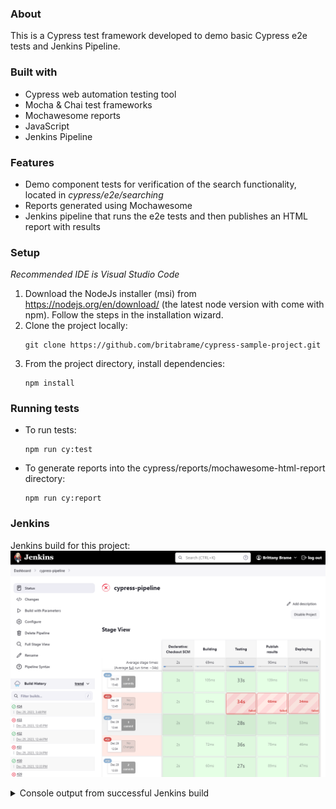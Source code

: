 ### About
This is a Cypress test framework developed to demo basic Cypress e2e tests and Jenkins Pipeline.

### Built with
* Cypress web automation testing tool
* Mocha & Chai test frameworks
* Mochawesome reports
* JavaScript
* Jenkins Pipeline

### Features
* Demo component tests for verification of the search functionality, located in *cypress/e2e/searching*
* Reports generated using Mochawesome
* Jenkins pipeline that runs the e2e tests and then publishes an HTML report with results

### Setup
*Recommended IDE is Visual Studio Code*
1. Download the NodeJs installer (msi) from https://nodejs.org/en/download/ (the latest node version with come with npm). Follow the steps in the installation wizard.
1. Clone the project locally:
	```
	git clone https://github.com/britabrame/cypress-sample-project.git
	```
1. From the project directory, install dependencies:
	```
	npm install
	```
### Running tests
* To run tests:
	```
	npm run cy:test
	```
* To generate reports into the cypress/reports/mochawesome-html-report directory:
	```
	npm run cy:report
	```
### Jenkins
Jenkins build for this project:
![Screenshot](https://github.com/britabrame/cypress-sample-project/blob/master/jenkins-images/JenkinsBuilds.png?raw=true)

<details>  
	<summary>Console output from successful Jenkins build</summary>  
	<p> 
	Started by user [Brittany Brame](http://localhost:9090/user/babrame)
Obtained Jenkinsfile from git [https://github.com/britabrame/cypress-sample-project](https://github.com/britabrame/cypress-sample-project)
[Pipeline] Start of Pipeline [Pipeline] node Running on [Jenkins](http://localhost:9090/computer/(built-in)/) in C:\ProgramData\Jenkins\.jenkins\workspace\cypress-pipeline [Pipeline] { [Pipeline] stage [Pipeline] { (Declarative: Checkout SCM) [Pipeline] checkout The recommended git tool is: git.exe
No credentials specified
 > git.exe rev-parse --resolve-git-dir C:\ProgramData\Jenkins\.jenkins\workspace\cypress-pipeline\.git # timeout=10
Fetching changes from the remote Git repository
 > git.exe config remote.origin.url [https://github.com/britabrame/cypress-sample-project](https://github.com/britabrame/cypress-sample-project) # timeout=10
Fetching upstream changes from [https://github.com/britabrame/cypress-sample-project](https://github.com/britabrame/cypress-sample-project)
 > git.exe --version # timeout=10
 > git --version # 'git version 2.43.0.windows.1'
 > git.exe fetch --tags --force --progress -- [https://github.com/britabrame/cypress-sample-project](https://github.com/britabrame/cypress-sample-project) +refs/heads/*:refs/remotes/origin/* # timeout=10
 > git.exe rev-parse "refs/remotes/origin/master^{commit}" # timeout=10
Checking out Revision 61a49b4a9425af612e1ccdee86380f7272a8be06 (refs/remotes/origin/master)
 > git.exe config core.sparsecheckout # timeout=10
 > git.exe checkout -f 61a49b4a9425af612e1ccdee86380f7272a8be06 # timeout=10
Commit message: "fixed failing test"
 > git.exe rev-list --no-walk 4371352cc712c389b4cfd784bb4a05b32cd36381 # timeout=10 [Pipeline] } [Pipeline] // stage [Pipeline] withEnv [Pipeline] { [Pipeline] stage [Pipeline] { (Building) [Pipeline] echo Building the application [Pipeline] } [Pipeline] // stage [Pipeline] stage [Pipeline] { (Testing) [Pipeline] bat  C:\ProgramData\Jenkins\.jenkins\workspace\cypress-pipeline>npm ci 

added 274 packages, and audited 275 packages in 3s

54 packages are looking for funding
  run `npm fund` for details

found 0 vulnerabilities [Pipeline] script [Pipeline] { [Pipeline] bat  C:\ProgramData\Jenkins\.jenkins\workspace\cypress-pipeline>npx cypress run --browser electron --spec cypress/e2e/**/** 


DevTools listening on ws://127.0.0.1:49783/devtools/browser/d8545830-dbc6-41a7-92fb-b3747176f0dd

[90m====================================================================================================[39m

[0m  ([4m[1mRun Starting[22m[24m)[0m

[90m  ┌[39m[90m─[39m[90m─[39m[90m─[39m[90m─[39m[90m─[39m[90m─[39m[90m─[39m[90m─[39m[90m─[39m[90m─[39m[90m─[39m[90m─[39m[90m─[39m[90m─[39m[90m─[39m[90m─[39m[90m─[39m[90m─[39m[90m─[39m[90m─[39m[90m─[39m[90m─[39m[90m─[39m[90m─[39m[90m─[39m[90m─[39m[90m─[39m[90m─[39m[90m─[39m[90m─[39m[90m─[39m[90m─[39m[90m─[39m[90m─[39m[90m─[39m[90m─[39m[90m─[39m[90m─[39m[90m─[39m[90m─[39m[90m─[39m[90m─[39m[90m─[39m[90m─[39m[90m─[39m[90m─[39m[90m─[39m[90m─[39m[90m─[39m[90m─[39m[90m─[39m[90m─[39m[90m─[39m[90m─[39m[90m─[39m[90m─[39m[90m─[39m[90m─[39m[90m─[39m[90m─[39m[90m─[39m[90m─[39m[90m─[39m[90m─[39m[90m─[39m[90m─[39m[90m─[39m[90m─[39m[90m─[39m[90m─[39m[90m─[39m[90m─[39m[90m─[39m[90m─[39m[90m─[39m[90m─[39m[90m─[39m[90m─[39m[90m─[39m[90m─[39m[90m─[39m[90m─[39m[90m─[39m[90m─[39m[90m─[39m[90m─[39m[90m─[39m[90m─[39m[90m─[39m[90m─[39m[90m─[39m[90m─[39m[90m─[39m[90m─[39m[90m─[39m[90m─[39m[90m┐[39m
[90m  │[39m [90mCypress:[39m        13.6.1                                                                         [90m│[39m
[90m  │[39m [90mBrowser:[39m        Electron 114 [90m(headless)[39m                                                        [90m│[39m
[90m  │[39m [90mNode Version:[39m   [0mv20.10.0 [90m(C:\Program Files\nodejs\node.exe)[39m[0m                                    [90m│[39m
[90m  │[39m [90mSpecs:[39m          [0m1 found (searchingSpec.cy.js)[0m                                                  [90m│[39m
[90m  │[39m [90mSearched:[39m       [0mC:\ProgramData\Jenkins\.jenkins\workspace\cypress-pipeline\cypress\e2e\**\**[0m   [90m│[39m
[90m  └[39m[90m─[39m[90m─[39m[90m─[39m[90m─[39m[90m─[39m[90m─[39m[90m─[39m[90m─[39m[90m─[39m[90m─[39m[90m─[39m[90m─[39m[90m─[39m[90m─[39m[90m─[39m[90m─[39m[90m─[39m[90m─[39m[90m─[39m[90m─[39m[90m─[39m[90m─[39m[90m─[39m[90m─[39m[90m─[39m[90m─[39m[90m─[39m[90m─[39m[90m─[39m[90m─[39m[90m─[39m[90m─[39m[90m─[39m[90m─[39m[90m─[39m[90m─[39m[90m─[39m[90m─[39m[90m─[39m[90m─[39m[90m─[39m[90m─[39m[90m─[39m[90m─[39m[90m─[39m[90m─[39m[90m─[39m[90m─[39m[90m─[39m[90m─[39m[90m─[39m[90m─[39m[90m─[39m[90m─[39m[90m─[39m[90m─[39m[90m─[39m[90m─[39m[90m─[39m[90m─[39m[90m─[39m[90m─[39m[90m─[39m[90m─[39m[90m─[39m[90m─[39m[90m─[39m[90m─[39m[90m─[39m[90m─[39m[90m─[39m[90m─[39m[90m─[39m[90m─[39m[90m─[39m[90m─[39m[90m─[39m[90m─[39m[90m─[39m[90m─[39m[90m─[39m[90m─[39m[90m─[39m[90m─[39m[90m─[39m[90m─[39m[90m─[39m[90m─[39m[90m─[39m[90m─[39m[90m─[39m[90m─[39m[90m─[39m[90m─[39m[90m─[39m[90m─[39m[90m┘[39m


[90m─[39m[90m─[39m[90m─[39m[90m─[39m[90m─[39m[90m─[39m[90m─[39m[90m─[39m[90m─[39m[90m─[39m[90m─[39m[90m─[39m[90m─[39m[90m─[39m[90m─[39m[90m─[39m[90m─[39m[90m─[39m[90m─[39m[90m─[39m[90m─[39m[90m─[39m[90m─[39m[90m─[39m[90m─[39m[90m─[39m[90m─[39m[90m─[39m[90m─[39m[90m─[39m[90m─[39m[90m─[39m[90m─[39m[90m─[39m[90m─[39m[90m─[39m[90m─[39m[90m─[39m[90m─[39m[90m─[39m[90m─[39m[90m─[39m[90m─[39m[90m─[39m[90m─[39m[90m─[39m[90m─[39m[90m─[39m[90m─[39m[90m─[39m[90m─[39m[90m─[39m[90m─[39m[90m─[39m[90m─[39m[90m─[39m[90m─[39m[90m─[39m[90m─[39m[90m─[39m[90m─[39m[90m─[39m[90m─[39m[90m─[39m[90m─[39m[90m─[39m[90m─[39m[90m─[39m[90m─[39m[90m─[39m[90m─[39m[90m─[39m[90m─[39m[90m─[39m[90m─[39m[90m─[39m[90m─[39m[90m─[39m[90m─[39m[90m─[39m[90m─[39m[90m─[39m[90m─[39m[90m─[39m[90m─[39m[90m─[39m[90m─[39m[90m─[39m[90m─[39m[90m─[39m[90m─[39m[90m─[39m[90m─[39m[90m─[39m[90m─[39m[90m─[39m[90m─[39m[90m─[39m[90m─[39m[90m─[39m
                                                                                                    
  Running:  [90msearchingSpec.cy.js[39m                                                             [90m(1 of 1)[39m
[7080:1229/154826.296:ERROR:gpu_process_host.cc(954)] GPU process exited unexpectedly: exit_code=34
[7080:1229/154826.368:ERROR:gpu_process_host.cc(954)] GPU process exited unexpectedly: exit_code=34
[7080:1229/154826.421:ERROR:gpu_process_host.cc(954)] GPU process exited unexpectedly: exit_code=34

[0m[0m
[0m  Search Box [0m
  [32m  √[0m[90m generates correct autosuggest options when the user enters 3 characters[0m[33m (5826ms)[0m
  [32m  √[0m[90m allows search using autosuggest options[0m
  [32m  √[0m[90m allows search by manually typing a search[0m


[92m [0m[32m 3 passing[0m[90m (14s)[0m

[[90mmochawesome[39m] Report JSON saved to C:\ProgramData\Jenkins\.jenkins\workspace\cypress-pipeline\cypress\reports\mochawesome_008.json


[32m  ([4m[1mResults[22m[24m)[39m

[90m  ┌[39m[90m─[39m[90m─[39m[90m─[39m[90m─[39m[90m─[39m[90m─[39m[90m─[39m[90m─[39m[90m─[39m[90m─[39m[90m─[39m[90m─[39m[90m─[39m[90m─[39m[90m─[39m[90m─[39m[90m─[39m[90m─[39m[90m─[39m[90m─[39m[90m─[39m[90m─[39m[90m─[39m[90m─[39m[90m─[39m[90m─[39m[90m─[39m[90m─[39m[90m─[39m[90m─[39m[90m─[39m[90m─[39m[90m─[39m[90m─[39m[90m─[39m[90m─[39m[90m─[39m[90m─[39m[90m─[39m[90m─[39m[90m─[39m[90m─[39m[90m─[39m[90m─[39m[90m─[39m[90m─[39m[90m─[39m[90m─[39m[90m─[39m[90m─[39m[90m─[39m[90m─[39m[90m─[39m[90m─[39m[90m─[39m[90m─[39m[90m─[39m[90m─[39m[90m─[39m[90m─[39m[90m─[39m[90m─[39m[90m─[39m[90m─[39m[90m─[39m[90m─[39m[90m─[39m[90m─[39m[90m─[39m[90m─[39m[90m─[39m[90m─[39m[90m─[39m[90m─[39m[90m─[39m[90m─[39m[90m─[39m[90m─[39m[90m─[39m[90m─[39m[90m─[39m[90m─[39m[90m─[39m[90m─[39m[90m─[39m[90m─[39m[90m─[39m[90m─[39m[90m─[39m[90m─[39m[90m─[39m[90m─[39m[90m─[39m[90m─[39m[90m─[39m[90m─[39m[90m┐[39m
[90m  │[39m [90mTests:[39m        [32m3[39m                                                                                [90m│[39m
[90m  │[39m [90mPassing:[39m      [32m3[39m                                                                                [90m│[39m
[90m  │[39m [90mFailing:[39m      [32m0[39m                                                                                [90m│[39m
[90m  │[39m [90mPending:[39m      [32m0[39m                                                                                [90m│[39m
[90m  │[39m [90mSkipped:[39m      [32m0[39m                                                                                [90m│[39m
[90m  │[39m [90mScreenshots:[39m  [32m0[39m                                                                                [90m│[39m
[90m  │[39m [90mVideo:[39m        [32mtrue[39m                                                                             [90m│[39m
[90m  │[39m [90mDuration:[39m     [32m14 seconds[39m                                                                       [90m│[39m
[90m  │[39m [90mSpec Ran:[39m     [32m[32msearchingSpec.cy.js[32m[39m                                                              [90m│[39m
[90m  └[39m[90m─[39m[90m─[39m[90m─[39m[90m─[39m[90m─[39m[90m─[39m[90m─[39m[90m─[39m[90m─[39m[90m─[39m[90m─[39m[90m─[39m[90m─[39m[90m─[39m[90m─[39m[90m─[39m[90m─[39m[90m─[39m[90m─[39m[90m─[39m[90m─[39m[90m─[39m[90m─[39m[90m─[39m[90m─[39m[90m─[39m[90m─[39m[90m─[39m[90m─[39m[90m─[39m[90m─[39m[90m─[39m[90m─[39m[90m─[39m[90m─[39m[90m─[39m[90m─[39m[90m─[39m[90m─[39m[90m─[39m[90m─[39m[90m─[39m[90m─[39m[90m─[39m[90m─[39m[90m─[39m[90m─[39m[90m─[39m[90m─[39m[90m─[39m[90m─[39m[90m─[39m[90m─[39m[90m─[39m[90m─[39m[90m─[39m[90m─[39m[90m─[39m[90m─[39m[90m─[39m[90m─[39m[90m─[39m[90m─[39m[90m─[39m[90m─[39m[90m─[39m[90m─[39m[90m─[39m[90m─[39m[90m─[39m[90m─[39m[90m─[39m[90m─[39m[90m─[39m[90m─[39m[90m─[39m[90m─[39m[90m─[39m[90m─[39m[90m─[39m[90m─[39m[90m─[39m[90m─[39m[90m─[39m[90m─[39m[90m─[39m[90m─[39m[90m─[39m[90m─[39m[90m─[39m[90m─[39m[90m─[39m[90m─[39m[90m─[39m[90m─[39m[90m─[39m[90m┘[39m


[36m  ([4m[1mVideo[22m[24m)[39m

  -  Video output: [36mC:\ProgramData\Jenkins\.jenkins\workspace\cypress-pipeline\cypress\videos\searchingSpec.cy.js.mp4[39m


[90m====================================================================================================[39m

[0m  ([4m[1mRun Finished[22m[24m)[0m


[90m   [39m    [90mSpec[39m                                              [90mTests[39m  [90mPassing[39m  [90mFailing[39m  [90mPending[39m  [90mSkipped[39m [90m [39m
[90m  ┌[39m[90m─[39m[90m─[39m[90m─[39m[90m─[39m[90m─[39m[90m─[39m[90m─[39m[90m─[39m[90m─[39m[90m─[39m[90m─[39m[90m─[39m[90m─[39m[90m─[39m[90m─[39m[90m─[39m[90m─[39m[90m─[39m[90m─[39m[90m─[39m[90m─[39m[90m─[39m[90m─[39m[90m─[39m[90m─[39m[90m─[39m[90m─[39m[90m─[39m[90m─[39m[90m─[39m[90m─[39m[90m─[39m[90m─[39m[90m─[39m[90m─[39m[90m─[39m[90m─[39m[90m─[39m[90m─[39m[90m─[39m[90m─[39m[90m─[39m[90m─[39m[90m─[39m[90m─[39m[90m─[39m[90m─[39m[90m─[39m[90m─[39m[90m─[39m[90m─[39m[90m─[39m[90m─[39m[90m─[39m[90m─[39m[90m─[39m[90m─[39m[90m─[39m[90m─[39m[90m─[39m[90m─[39m[90m─[39m[90m─[39m[90m─[39m[90m─[39m[90m─[39m[90m─[39m[90m─[39m[90m─[39m[90m─[39m[90m─[39m[90m─[39m[90m─[39m[90m─[39m[90m─[39m[90m─[39m[90m─[39m[90m─[39m[90m─[39m[90m─[39m[90m─[39m[90m─[39m[90m─[39m[90m─[39m[90m─[39m[90m─[39m[90m─[39m[90m─[39m[90m─[39m[90m─[39m[90m─[39m[90m─[39m[90m─[39m[90m─[39m[90m─[39m[90m─[39m[90m┐[39m
[90m  │[39m [32m✔[39m  [0msearchingSpec.cy.js[0m                      [90m00:14[39m        [0m3[0m        [32m3[39m        [90m-[39m        [90m-[39m        [90m-[39m [90m│[39m
[90m  └[39m[90m─[39m[90m─[39m[90m─[39m[90m─[39m[90m─[39m[90m─[39m[90m─[39m[90m─[39m[90m─[39m[90m─[39m[90m─[39m[90m─[39m[90m─[39m[90m─[39m[90m─[39m[90m─[39m[90m─[39m[90m─[39m[90m─[39m[90m─[39m[90m─[39m[90m─[39m[90m─[39m[90m─[39m[90m─[39m[90m─[39m[90m─[39m[90m─[39m[90m─[39m[90m─[39m[90m─[39m[90m─[39m[90m─[39m[90m─[39m[90m─[39m[90m─[39m[90m─[39m[90m─[39m[90m─[39m[90m─[39m[90m─[39m[90m─[39m[90m─[39m[90m─[39m[90m─[39m[90m─[39m[90m─[39m[90m─[39m[90m─[39m[90m─[39m[90m─[39m[90m─[39m[90m─[39m[90m─[39m[90m─[39m[90m─[39m[90m─[39m[90m─[39m[90m─[39m[90m─[39m[90m─[39m[90m─[39m[90m─[39m[90m─[39m[90m─[39m[90m─[39m[90m─[39m[90m─[39m[90m─[39m[90m─[39m[90m─[39m[90m─[39m[90m─[39m[90m─[39m[90m─[39m[90m─[39m[90m─[39m[90m─[39m[90m─[39m[90m─[39m[90m─[39m[90m─[39m[90m─[39m[90m─[39m[90m─[39m[90m─[39m[90m─[39m[90m─[39m[90m─[39m[90m─[39m[90m─[39m[90m─[39m[90m─[39m[90m─[39m[90m─[39m[90m─[39m[90m┘[39m
[90m   [39m [32m✔[39m  [32mAll specs passed![39m                        [90m00:14[39m        [0m3[0m        [32m3[39m        [90m-[39m        [90m-[39m        [90m-[39m [90m [39m [Pipeline] } [Pipeline] // script [Pipeline] bat  C:\ProgramData\Jenkins\.jenkins\workspace\cypress-pipeline>npm run cy:report 

> cypress-sample-project@1.0.0 cy:report
> npm run merge_reports && npm run mochawesome_report


> cypress-sample-project@1.0.0 merge_reports
> mochawesome-merge cypress/reports/*.json > output.json


> cypress-sample-project@1.0.0 mochawesome_report
> marge --reportDir cypress/reports/mochawesome-html-report -t Cypress_Test_Report -p Cypress_HTML_Report -f Cypress_HTML_Report --charts true output.json


✓ Reports saved:
C:\ProgramData\Jenkins\.jenkins\workspace\cypress-pipeline\cypress\reports\mochawesome-html-report\Cypress_HTML_Report.html [Pipeline] echo null [Pipeline] } [Pipeline] // stage [Pipeline] stage [Pipeline] { (Publish results) [Pipeline] publishHTML [htmlpublisher] Archiving HTML reports...
[htmlpublisher] Archiving at BUILD level C:\ProgramData\Jenkins\.jenkins\workspace\cypress-pipeline\cypress\reports\mochawesome-html-report to C:\ProgramData\Jenkins\.jenkins\jobs\cypress-pipeline\builds\34\htmlreports\HTML_20Report [Pipeline] } [Pipeline] // stage [Pipeline] stage [Pipeline] { (Deploying) [Pipeline] echo Deploying the application [Pipeline] } [Pipeline] // stage [Pipeline] } [Pipeline] // withEnv [Pipeline] } [Pipeline] // node [Pipeline] End of Pipeline Finished: SUCCESS
	</p>  
</details>

